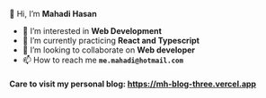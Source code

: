 👋 Hi, I’m **Mahadi Hasan**
- 👀 I’m interested in **Web Development**
- 🌱 I’m currently practicing **React and Typescript**
- 💞️ I’m looking to collaborate on **Web developer**
- 📫 How to reach me **``me.mahadi@hotmail.com``**

#### Care to visit my personal blog: https://mh-blog-three.vercel.app

<!---
im-mahadi/im-mahadi is a ✨ special ✨ repository because its `README.md` (this file) appears on your GitHub profile.
You can click the Preview link to take a look at your changes.
--->

